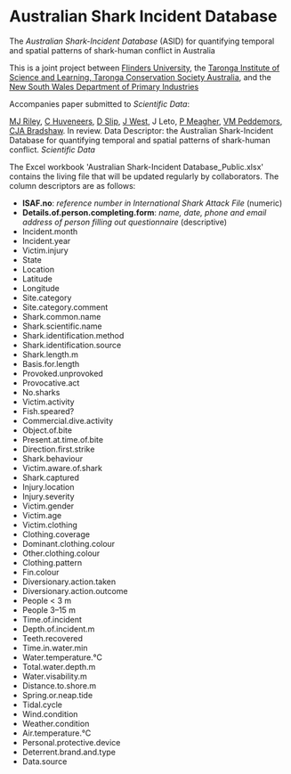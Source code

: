 # Australian Shark Incident Database

The _Australian Shark-Incident Database_ (ASID) for quantifying temporal and spatial patterns of shark-human conflict in Australia

This is a joint project between <a href="http://www.flinders.edu.au">Flinders University</a>, the <a href="https://taronga.org.au/education/taronga-institute-of-science-and-learning">Taronga Institute of Science and Learning, Taronga Conservation Society Australia</a>, and the <a href="https://www.dpi.nsw.gov.au">New South Wales Department of Primary Industries</a>

Accompanies paper submitted to _Scientific Data_:

<a href="https://www.linkedin.com/in/madeline-thiele-7704b614a/">MJ Riley</a>, <a href="https://www.flinders.edu.au/people/charlie.huveneers">C Huveneers</a>, <a href="https://www.linkedin.com/in/david-slip-b539804b/?originalSubdomain=au">D Slip</a>, <a href="https://taronga.org.au/conservation-and-science/our-team">J West</a>, J Leto, <a href="https://www.linkedin.com/in/phoebe-meagher-471979133/?originalSubdomain=au">P Meagher</a>, <a href="https://www.dpi.nsw.gov.au/about-us/research-development/staff/staff-profiles/vic-peddemors">VM Peddemors</a>, <a href="http://www.flinders.edu.au/people/corey.bradshaw">CJA Bradshaw</a>. In review. Data Descriptor: the Australian Shark-Incident Database for quantifying temporal and spatial patterns of shark-human conflict. _Scientific Data_

The Excel workbook 'Australian Shark-Incident Database_Public.xlsx' contains the living file that will be updated regularly by collaborators. The column descriptors are as follows:

- <strong>ISAF.no</strong>: <em>reference number in International Shark Attack File</em> (numeric)
- <strong>Details.of.person.completing.form</strong>: <em>name, date, phone and email address of person filling out questionnaire</em> (descriptive)
- Incident.month
- Incident.year
- Victim.injury
- State
- Location
- Latitude
- Longitude
- Site.category
- Site.category.comment
- Shark.common.name
- Shark.scientific.name
- Shark.identification.method
- Shark.identification.source
- Shark.length.m
- Basis.for.length
- Provoked.unprovoked
- Provocative.act
- No.sharks
- Victim.activity
- Fish.speared?
- Commercial.dive.activity
- Object.of.bite
- Present.at.time.of.bite
- Direction.first.strike
- Shark.behaviour
- Victim.aware.of.shark
- Shark.captured
- Injury.location
- Injury.severity
- Victim.gender
- Victim.age
- Victim.clothing
- Clothing.coverage
- Dominant.clothing.colour
- Other.clothing.colour
- Clothing.pattern
- Fin.colour
- Diversionary.action.taken
- Diversionary.action.outcome
- People < 3 m
- People 3–15 m
- Time.of.incident
- Depth.of.incident.m
- Teeth.recovered
- Time.in.water.min
- Water.temperature.°C
- Total.water.depth.m
- Water.visability.m
- Distance.to.shore.m
- Spring.or.neap.tide
- Tidal.cycle
- Wind.condition
- Weather.condition
- Air.temperature.°C
- Personal.protective.device
- Deterrent.brand.and.type
- Data.source


